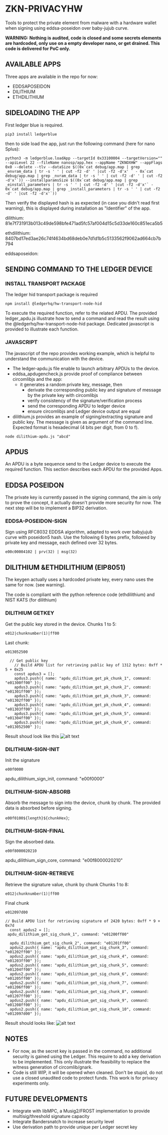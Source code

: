 #  ZKN-PRIVACYHW

Tools to protect the private element from malware with a hardware wallet when signing using eddsa-poseidon over baby-jujub curve.

**WARNING: Nothing is audited, code is closed and some secrets elements are hardcoded, only use on a empty developer nano, or get drained. This code is delivered for PoC only.**

## AVAILABLE APPS

Three apps are available in the repo for now:

- EDDSAPOSEIDON
- DILITHIUM
- ETHDILITHIUM

## SIDELOADING THE APP

First ledger blue is required.

```
pip3 install ledgerblue
```

then to side load the app, just run the following command (here for nano Splus):

```
python3 -m ledgerblue.loadApp --targetId 0x33100004 --targetVersion="" --apiLevel 22 --fileName nanosp/app.hex --appName "ZKNOXHW" --appFlags 0x0 --delete --tlv --dataSize $((0x`cat debug/app.map | grep _envram_data | tr -s ' ' | cut -f2 -d' ' |cut -f2 -d'x' ` - 0x`cat debug/app.map | grep _nvram_data | tr -s ' ' | cut -f2 -d' ' | cut -f2 -d'x'`)) --installparamsSize $((0x`cat debug/app.map | grep _einstall_parameters | tr -s ' ' | cut -f2 -d' ' |cut -f2 -d'x'` - 0x`cat debug/app.map | grep _install_parameters | tr -s ' ' | cut -f2 -d' ' |cut -f2 -d'x'`))

```

Then verify the displayed hash is as expected (in case you didn't read first warning), this is displayed during installation as "Identifier" of the app.



dilithium: 81e7f731913b013c49de598bfe471ad5fc57af004d15c5d33de160c851eca5b5

ethdilithium: 8407bd17ed3ae26c74f4634bd68deb0e7d1d1b5c5133562f9062ad664cb7b794

eddsaposeidon: 

## SENDING COMMAND TO THE LEDGER DEVICE

### INSTALL TRANSPORT PACKAGE
The ledger hid transport package is required

```
npm install @ledgerhq/hw-transport-node-hid
```

To execute the required function, refer to the related APDU. The provided ledger_apdu.js illustrate how to send a command and read the result using the  @ledgerhq/hw-transport-node-hid package. Dedicated javascript is provided to illustrate each function.

### JAVASCRIPT

The javascript of the repo provides working example, which is helpful to understand the communication with the device.

- The ledger-apdu.js file enable to launch arbitrary APDUs to the device.
- eddsa_apdugencheck.js provide proof of compliance between circomlibjs and the app:
    - it generates a random private key, message, then
        - derivate the corresponding public key and signature of message by the private key with circomlibjs
        - verify consistency of the signature/verification process
        - send the corresponding APDU to ledger device
        - ensure circomlibjs and Ledger device output are equal 
- dilithium.js provides an example of signing/extracting signature and public key. The message is given as argument of the command line. Expected format is hexadecimal (4 bits per digit, from 0 to f).

```
node dilithium-apdu.js "abcd"
```

## APDUS

An APDU is a byte sequence send to the Ledger device to execute the required function. This section describes each APDU for the provided Apps.

## EDDSA POSEIDON

The private key is currently passed in the signing command, the aim is only to prove the concept, it actually doesn't provide more security for now. The next step will be to implement a BIP32 derivation.

### EDDSA-POSEIDON-SIGN

Sign using RFC8032 EDDSA algorithm, adapted to work over babyjujub curve with poseidon5 hash. Use the following 6 bytes prefix, followed by private key and message, each defined over 32 bytes.

```
e00c00004102 | prv(32) | msg(32)
```

## DILITHIUM &ETHDILITHIUM (EIP8051)

The keygen actually uses a hardcoded private key, every nano uses the same for now. (see warning).

The code is compliant with the python reference code (ethdilithium) and NIST KATS (for dilithium) 

### DILITHIUM GETKEY

Get the public key stored in the device.
Chunks 1 to 5:
```
e012|chunknumber(1)|ff00
```
Last chunk:
```
e013052500
```

```
  // Get public key
    // Build APDU list for retrieving public key of 1312 bytes: 0xff * 5 + 0x25 
    const apdus3 = [];
    apdus3.push({ name: "apdu_dilithium_get_pk_chunk_1", command: "e01300ff00" });
    apdus3.push({ name: "apdu_dilithium_get_pk_chunk_2", command: "e01301ff00" });
    apdus3.push({ name: "apdu_dilithium_get_pk_chunk_3", command: "e01302ff00" });
    apdus3.push({ name: "apdu_dilithium_get_pk_chunk_4", command: "e01303ff00" });
    apdus3.push({ name: "apdu_dilithium_get_pk_chunk_5", command: "e01304ff00" });
    apdus3.push({ name: "apdu_dilithium_get_pk_chunk_6", command: "e013052500" });
```

Result shoud look like this
![alt text](image.png)                                                                                                                                                                                                                                                                                                                                                                                                                                                                                                                                             

### DILITHIUM-SIGN-INIT

Init the signature
```
e00f0000
```
apdu_dilithium_sign_init, command: "e00f0000"

### DILITHIUM-SIGN-ABSORB

Absorb the message to sign into the device, chunk by chunk. The provided data is absorbed before signing.

 `e00f0100${length}${chunkHex}`;


### DILITHIUM-SIGN-FINAL

Sign the absorbed data.

```
e00f8000020210
```

apdu_dilithium_sign_core, command: "e00f8000020210"


### DILITHIUM-SIGN-RETRIEVE
Retrieve the signature value, chunk by chunk
Chunks 1 to 8:
  ```
e012|chunknumber(1)|ff00
  ```
Final chunk
  ```
e012097d00
  ```


  ```
  // Build APDU list for retrieving signature of 2420 bytes: 0xff * 9 + 0x7d 
    const apdus2 = [];
   apdu_dilithium_get_sig_chunk_1", command: "e01200ff00" 

    apdu_dilithium_get_sig_chunk_2", command: "e01201ff00" 
    apdus2.push({ name: "apdu_dilithium_get_sig_chunk_3", command: "e01202ff00" });
    apdus2.push({ name: "apdu_dilithium_get_sig_chunk_4", command: "e01203ff00" });
    apdus2.push({ name: "apdu_dilithium_get_sig_chunk_5", command: "e01204ff00" });
    apdus2.push({ name: "apdu_dilithium_get_sig_chunk_6", command: "e01205ff00" });
    apdus2.push({ name: "apdu_dilithium_get_sig_chunk_7", command: "e01206ff00" });
    apdus2.push({ name: "apdu_dilithium_get_sig_chunk_8", command: "e01207ff00" });
    apdus2.push({ name: "apdu_dilithium_get_sig_chunk_9", command: "e01208ff00" });
    apdus2.push({ name: "apdu_dilithium_get_sig_chunk_10", command: "e012097d00" });
```

Result should looks like:
![alt text](image-1.png)



## NOTES

- For now, as the secret key is passed in the command, no additional security is gained using the Ledger. This require to add a key derivation to be implemented. This only illustrate the feasibility to replace the witness generation of circomlib/gnark.
- Code is still WIP, it will be opened when cleaned. Don't be stupid, do not use a closed unaudited code to protect funds. This work is for privacy experiments only.



## FUTURE DEVELOPMENTS

- Integrate with libMPC, a Musig2/FROST implementation to provide multisig/threshold signature capacity
- Integrate Bandersnatch to increase security level
- Use derivation path to provide unique per Ledger secret key


